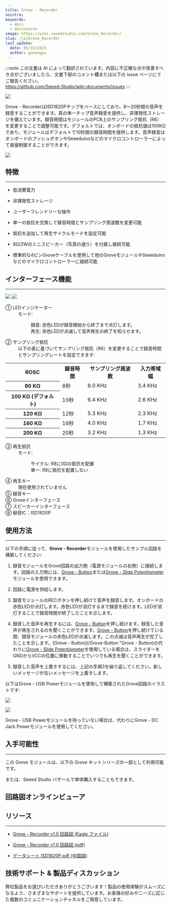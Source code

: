```yaml
---
title: Grove - Recorder
nointro:
keywords:
  - docs
  - docusaurus
image: https://wiki.seeedstudio.com/Grove_Recorder/
slug: /ja/Grove_Recorder
last_update:
  date: 05/15/2025
  author: gunengyu
---
```

:::note
この文書は AI によって翻訳されています。内容に不正確な点や改善すべき点がございましたら、文書下部のコメント欄または以下の Issue ページにてご報告ください。  
https://github.com/Seeed-Studio/wiki-documents/issues
:::

![](https://files.seeedstudio.com/wiki/Grove_Recorder/img/Grove-Recoder.jpg)

Grove - RecorderはISD1820Pチップをベースにしており、8～20秒間の音声を録音することができます。真の単一チップ音声録音を提供し、非揮発性ストレージを備えています。録音時間はモジュールのPCB上のサンプリング抵抗（R6）を変更することで調整可能です。デフォルトでは、オンボードの抵抗値は100KΩであり、モジュールはデフォルトで10秒間の録音時間を提供します。音声録音はオンボードのプッシュボタンやSeeeduinoなどのマイクロコントローラーによって直接制御することができます。

[![](https://files.seeedstudio.com/wiki/Seeed-WiKi/docs/images/300px-Get_One_Now_Banner-ragular.png)](https://www.seeedstudio.com/Grove-Recorder-p-1825.html)

## 特徴

---

* 低消費電力

* 非揮発性ストレージ

* ユーザーフレンドリーな操作

* 単一の抵抗を交換して録音時間とサンプリング周波数を変更可能

* 抵抗を追加して再生サイクルモードを設定可能

* 8Ω/2Wのミニスピーカー（写真の通り）を付属し接続可能

* 標準的な4ピンGroveケーブルを使用して他のGroveモジュールやSeeeduinoなどのマイクロコントローラーに接続可能

## インターフェース機能

---
![](https://files.seeedstudio.com/wiki/Grove_Recorder/img/Recorder_Bottom1.jpg)
![](https://files.seeedstudio.com/wiki/Grove_Recorder/img/Recorder_Top1.jpg)

<dl><dt>① LEDインジケーター
</dt><dd>モード:
<dl><dd>録音: 赤色LEDが録音開始から終了まで点灯します。
</dd><dd>再生: 赤色LEDが点滅して音声再生の終了を知らせます。
</dd></dl>
</dd></dl>
<dl><dt>② サンプリング抵抗
</dt><dd>以下の表に基づいてサンプリング抵抗（R6）を変更することで録音時間とサンプリングレートを設定できます:
</dd></dl>
<table  cellspacing="0" width="50%">
<tr>
<th scope="col"> ROSC
</th>
<th scope="col"> 録音時間
</th>
<th scope="col"> サンプリング周波数
</th>
<th scope="col"> 入力帯域幅
</th></tr>
<tr>
<th scope="row"> 80 KΩ
</th>
<td> 8秒
</td>
<td> 8.0 KHz
</td>
<td> 3.4 KHz
</td></tr>
<tr>
<th scope="row"> 100 KΩ (デフォルト)
</th>
<td> 10秒
</td>
<td> 6.4 KHz
</td>
<td> 2.6 KHz
</td></tr>
<tr>
<th scope="row"> 120 KΩ
</th>
<td> 12秒
</td>
<td> 5.3 KHz
</td>
<td> 2.3 KHz
</td></tr>
<tr>
<th scope="row"> 160 KΩ
</th>
<td> 16秒
</td>
<td> 4.0 KHz
</td>
<td> 1.7 KHz
</td></tr>
<tr>
<th scope="row"> 200 KΩ
</th>
<td> 20秒
</td>
<td> 3.2 KHz
</td>
<td> 1.3 KHz
</td></tr>
</table>
<dl><dt>③ 再生抵抗
</dt><dd>モード:
<dl><dd>サイクル: R8に0Ωの抵抗を配置
</dd><dd>単一: R8に抵抗を配置しない
</dd></dl>
</dd></dl>
<dl><dt>④ 再生キー
</dt><dd>現在使用されていません
</dd><dt>⑤ 録音キー
</dt><dt>⑥ Groveインターフェース
</dt><dt>⑦ スピーカーインターフェース
</dt><dt>⑧ 録音IC：ISD1820P
</dt></dl>

## 使用方法

---
以下の手順に従って、**Grove - Recorder**モジュールを使用したサンプル回路を構築してください:

1. 録音モジュールをGrove回路の出力側（電源モジュールの右側）に接続します。回路の入力側には、[Grove - Button](/Grove-Button "Grove - Button")または[Grove - Slide Potentiometer](/Grove-Slide_Potentiometer "Grove - Slide Potentiometer")モジュールを使用できます。
2. 回路に電源を供給します。

3. 録音モジュールのRECボタンを押し続けて音声を録音します。オンボードの赤色LEDが点灯します。赤色LEDが消灯するまで録音を続けます。LEDが消灯することで録音時間が終了したことを示します。

4. 録音した音声を再生するには、[Grove - Button](/Grove-Button "Grove - Button")を押し続けます。録音した音声が再生されるのを聞くことができます。[Grove - Button](/Grove-Button "Grove - Button")を押し続けている間、録音モジュールの赤色LEDが点滅します。この点滅は音声再生が完了したことを示します。[Grove - Button](/Grove-Button "Grove - Button)の代わりに[Grove - Slide Potentiometer](/Grove-Slide_Potentiometer "Grove - Slide Potentiometer")を使用している場合は、スライダーをGNDからVCCの位置に移動することでいつでも再生を聞くことができます。

5. 録音した音声を上書きするには、上記の手順3を繰り返してください。新しいメッセージが古いメッセージを上書きします。

以下はGrove - USB Powerモジュールを使用して構築されたGrove回路のイラストです:

![](https://files.seeedstudio.com/wiki/Grove_Recorder/img/REC_Grove-Recoder.JPG)

![](https://files.seeedstudio.com/wiki/Grove_Recorder/img/Play_Grove-Recoder.JPG)

Grove - USB Powerモジュールを持っていない場合は、代わりにGrove - DC Jack Powerモジュールを使用してください。

## 入手可能性

---
この Grove モジュールは、以下の Grove キットシリーズの一部として利用可能です。

<!-- * [Grove Mixer Pack V2](/Grove-Mixer_Pack_V2 "GROVE MIXER PACK V2") -->

または、Seeed Studio バザールで単体購入することもできます。

## 回路図オンラインビューア

<div className="altium-ecad-viewer" data-project-src="https://files.seeedstudio.com/wiki/Grove_Recorder/res/Grove-Recorder_v1.0.zip" style={{borderRadius: '0px 0px 4px 4px', height: 500, borderStyle: 'solid', borderWidth: 1, borderColor: 'rgb(241, 241, 241)', overflow: 'hidden', maxWidth: 1280, maxHeight: 700, boxSizing: 'border-box'}}>
</div>

## リソース

---

* [Grove - Recorder v1.0 回路図 (Eagle ファイル)](https://files.seeedstudio.com/wiki/Grove_Recorder/res/Grove-Recorder_v1.0.zip)

* [Grove - Recorder v1.0 回路図 (pdf)](https://files.seeedstudio.com/wiki/Grove_Recorder/res/Grove-Recorder_v1.0.pdf)

* [データシート ISD1820P.pdf (中国語)](https://files.seeedstudio.com/wiki/Grove_Recorder/res/ISD1820P.pdf)

## 技術サポート & 製品ディスカッション

弊社製品をお選びいただきありがとうございます！製品の使用体験がスムーズになるよう、さまざまなサポートを提供しています。お客様の好みやニーズに応じた複数のコミュニケーションチャネルをご用意しています。

<div class="button_tech_support_container">
<a href="https://forum.seeedstudio.com/" class="button_forum"></a> 
<a href="https://www.seeedstudio.com/contacts" class="button_email"></a>
</div>

<div class="button_tech_support_container">
<a href="https://discord.gg/eWkprNDMU7" class="button_discord"></a> 
<a href="https://github.com/Seeed-Studio/wiki-documents/discussions/69" class="button_discussion"></a>
</div>